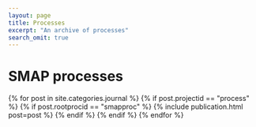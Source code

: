 ```yaml
---
layout: page
title: Processes
excerpt: "An archive of processes"
search_omit: true
---
```


<h1 class='foot-description'></h1>
<h1 class='foot-description'>SMAP processes</h1>

{% for post in site.categories.journal %}
  {% if post.projectid == "process" %}
    {% if post.rootprocid == "smapproc" %}
      {% include publication.html post=post %}
    {% endif %}
  {% endif %}
{% endfor %}  
</ul>
